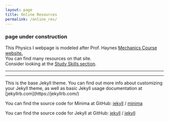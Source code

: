 ```yaml
---
layout: page
title: Online Resources
permalink: /online_res/
---
```


### page under construction

<p> This Physics I webpage is modeled after Prof. Haynes
    <a href="https://weh.maritime.edu/mechanics/" target="_blank"> Mechanics Course website. </a> <br>
    You can find many resources on that site. <br>
    Consider looking at the <a href="https://weh.maritime.edu/mechanics/resources" target="_blank">
    Study Skills section</a>. 
</p>
<hr>
<hr>
This is the base Jekyll theme. You can find out more info about customizing your Jekyll theme, as well as basic Jekyll usage documentation at [jekyllrb.com](https://jekyllrb.com/)

You can find the source code for Minima at GitHub:
[jekyll][jekyll-organization] /
[minima](https://github.com/jekyll/minima)

You can find the source code for Jekyll at GitHub:
[jekyll][jekyll-organization] /
[jekyll](https://github.com/jekyll/jekyll)


[jekyll-organization]: https://github.com/jekyll
